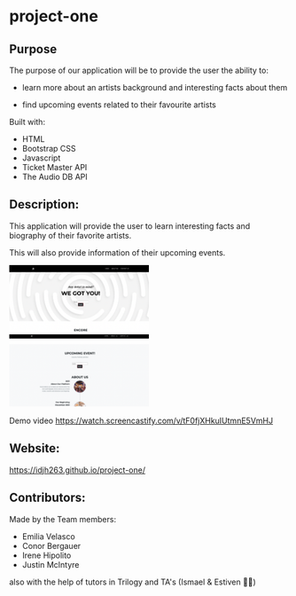 # project-one

## Purpose

The purpose of our application will be to provide the user the ability to:

- learn more about an artists background and interesting facts about them

- find upcoming events related to their favourite artists


Built with:

- HTML
- Bootstrap CSS
- Javascript
- Ticket Master API
- The Audio DB API



## Description:

This application will provide the user to learn interesting facts and biography of their favorite artists. 

This will also provide information of their upcoming events. 

<img src="assets/img/encore_img1.png" width="50%">
<img src="assets/img/encore_img2.png" width="50%">

Demo video 
https://watch.screencastify.com/v/tF0fjXHkuIUtmnE5VmHJ


## Website: 
https://idjh263.github.io/project-one/

## Contributors: 

Made by the  Team members:

- Emilia Velasco
- Conor Bergauer
- Irene Hipolito
- Justin McIntyre

also with the help of tutors in Trilogy and TA's (Ismael & Estiven 👍🏼)

